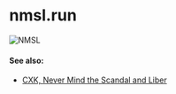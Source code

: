 # nmsl.run
![NMSL](assets/img/Never%20Mind%20the%20Scandal%20and%20Liber%201080×1920px.png)

#### See also: 
- [CXK, Never Mind the Scandal and Liber](https://cxk.nmsl.run/)
